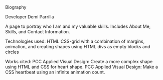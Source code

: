 Biography

Developer Demi Parrilla

A page to portray who I am and my valuable skills. Includes About Me, Skills, and Contact Information.

Technologies used:
HTML
CSS-grid with a combination of margins, animation, and creating shapes using HTML divs as empty blocks and circles

Works cited:
PCC Applied Visual Design: Create a more complex shape using HTML and CSS for heart shape.
PCC Applied Visual Design: Make a CSS heartbeat using an infinite animation count.